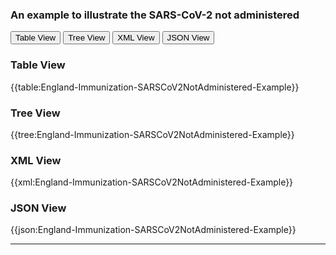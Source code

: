 ### An example to illustrate the SARS-CoV-2 not administered

<div class="tab">
 <button class="tablinks active" onclick="openTab(event, 'Table View')">Table View</button>
 <button class="tablinks" onclick="openTab(event, 'Tree View')">Tree View</button>
  <button class="tablinks" onclick="openTab(event, 'XML View')">XML View</button>
  <button class="tablinks" onclick="openTab(event, 'JSON View')">JSON View</button>
</div>
    

    
<div id="Table View" class="tabcontent" style="display:block">
  <h3>Table View</h3>
{{table:England-Immunization-SARSCoV2NotAdministered-Example}}
</div>
<div id="Tree View" class="tabcontent">
  <h3>Tree View</h3>
{{tree:England-Immunization-SARSCoV2NotAdministered-Example}}
</div>
<div id="XML View" class="tabcontent">
  <h3>XML View</h3>
{{xml:England-Immunization-SARSCoV2NotAdministered-Example}}
</div>
<div id="JSON View" class="tabcontent">
  <h3>JSON View</h3>
{{json:England-Immunization-SARSCoV2NotAdministered-Example}}
</div>

---


